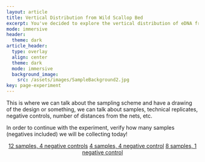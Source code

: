 ```yaml
---
layout: article
title: Vertical Distribution from Wild Scallop Bed
excerpt: You've decided to explore the vertical distribution of eDNA from wild scallop beds... great! Read below to familiarize yourself with the sampling design.
mode: immersive
header:
  theme: dark
article_header:
  type: overlay
  align: center
  theme: dark
  mode: immersive
  background_image:
    src: /assets/images/SampleBackground2.jpg
key: page-experiment
---
```



This is where we can talk about the sampling scheme and have a drawing of the design or something, we can talk about samples, technical replicates, negative controls, number of distances from the nets, etc. 

In order to continue with the experiment, verify how many samples (negatives included) we will be collecting today!

<p align="center">
<a class="button button--outline-primary button--pill" href="">12 samples, 4 negative controls</a> <a class="button button--outline-primary button--pill" href="">4 samples, 4 negative control</a> <a class="button button--outline-primary button--pill" href="">8 samples, 1 negative control</a></p>